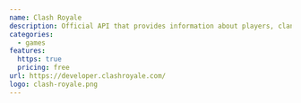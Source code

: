 ```yaml
---
name: Clash Royale
description: Official API that provides information about players, clans, wars, cards and more!
categories:
  - games
features:
  https: true
  pricing: free
url: https://developer.clashroyale.com/
logo: clash-royale.png
---
```

